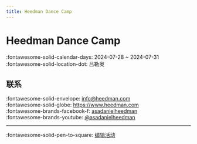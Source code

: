 ```yaml
---
title: Heedman Dance Camp
---
```


# Heedman Dance Camp 

:fontawesome-solid-calendar-days: 2024-07-28 ~ 2024-07-31  
:fontawesome-solid-location-dot: 吕勒奥  


## 联系

:fontawesome-solid-envelope: <info@heedman.com>  
:fontawesome-solid-globe: <https://www.heedman.com>  
:fontawesome-brands-facebook-f: [asadanielheedman](https://www.facebook.com/asadanielheedman)  
:fontawesome-brands-youtube: [@asadanielheedman](https://youtube.com/@asadanielheedman)  

---

:fontawesome-solid-pen-to-square: [编辑活动](https://github.com/swingdance/events/issues/new?assignees=&labels=update+event&projects=&template=03-update_entity.yml&title=Update%20Event%3A%202024%2Fsv_SE%20%E2%80%A2%20Heedman%20Dance%20Camp&region=sv_SE&year=2024&id=heedman-dance-camp-2024&name=Heedman%20Dance%20Camp&org_id=)
